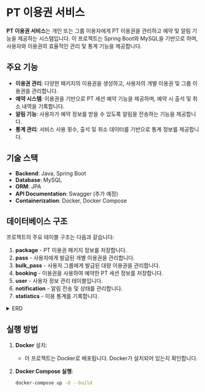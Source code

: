 # PT 이용권 서비스

**PT 이용권 서비스**는 개인 또는 그룹 이용자에게 PT 이용권을 관리하고 예약 및 알림 기능을 제공하는 시스템입니다. 이 프로젝트는 Spring Boot와 MySQL을 기반으로 하며, 사용자와 이용권의 효율적인 관리 및 통계 기능을 제공합니다.

## 주요 기능

- **이용권 관리**: 다양한 패키지의 이용권을 생성하고, 사용자의 개별 이용권 및 그룹 이용권을 관리합니다.
- **예약 시스템**: 이용권을 기반으로 PT 세션 예약 기능을 제공하며, 예약 시 출석 및 취소 내역을 기록합니다.
- **알림 기능**: 사용자가 예약 정보를 받을 수 있도록 알림을 전송하는 기능을 제공합니다.
- **통계 관리**: 서비스 사용 횟수, 출석 및 취소 데이터를 기반으로 통계 정보를 제공합니다.

## 기술 스택

- **Backend**: Java, Spring Boot
- **Database**: MySQL
- **ORM**: JPA
- **API Documentation**: Swagger (추가 예정)
- **Containerization**: Docker, Docker Compose

## 데이터베이스 구조

프로젝트의 주요 테이블 구조는 다음과 같습니다:

1. **package** - PT 이용권 패키지 정보를 저장합니다.
2. **pass** - 사용자에게 발급된 개별 이용권을 관리합니다.
3. **bulk_pass** - 사용자 그룹에게 발급된 대량 이용권을 관리합니다.
4. **booking** - 이용권을 사용하여 예약한 PT 세션 정보를 저장합니다.
5. **user** - 사용자 정보 관리 테이블입니다.
6. **notification** - 알림 전송 및 상태를 관리합니다.
7. **statistics** - 이용 통계를 기록합니다.


<details>
    <summary>ERD</summary>
    
```mermaid
    erDiagram
    package {
        int package_seq PK "패키지 순번"
        varchar package_name "패키지 이름"
        int count "이용권 수"
        int period "기간(일)"
        timestamp created_at "생성 일시"
        timestamp modified_at "수정 일시"
    }

    pass {
        int pass_seq PK "이용권 순번"
        int package_seq FK "패키지 순번"
        varchar user_id FK "사용자 ID"
        varchar status "상태"
        int remaining_count "잔여 이용권 수"
        timestamp started_at "시작 일시"
        timestamp ended_at "종료 일시"
        timestamp expired_at "만료 일시"
        timestamp created_at "생성 일시"
        timestamp modified_at "수정 일시"
    }

    bulk_pass {
        int bulk_pass_seq PK "대량 이용권 순번"
        int package_seq FK "패키지 순번"
        varchar user_group_id "사용자 그룹 ID"
        varchar status "상태"
        int count "이용권 수"
        timestamp started_at "시작 일시"
        timestamp ended_at "종료 일시"
        timestamp created_at "생성 일시"
        timestamp modified_at "수정 일시"
    }

    booking {
        int booking_seq PK "예약 순번"
        int pass_seq FK "이용권 순번"
        varchar user_id FK "사용자 ID"
        varchar status "상태"
        tinyint used_pass "이용권 사용 여부"
        tinyint attended "출석 여부"
        timestamp started_at "시작 일시"
        timestamp ended_at "종료 일시"
        timestamp cancelled_at "취소 일시"
        timestamp created_at "생성 일시"
        timestamp modified_at "수정 일시"
    }

    user {
        varchar user_id PK "사용자 ID"
        varchar user_name "사용자 이름"
        varchar status "상태"
        varchar phone "연락처"
        text meta "메타 정보"
        timestamp created_at "생성 일시"
        timestamp modified_at "수정 일시"
    }

    user_group_mapping {
        varchar user_group_id PK "사용자 그룹 ID"
        varchar user_id FK "사용자 ID"
        varchar user_group_name "사용자 그룹 이름"
        varchar description "설명"
        timestamp created_at "생성 일시"
        timestamp modified_at "수정 일시"
    }

    notification {
        int notification_seq PK "알람 순번"
        varchar uuid "사용자 UUID (카카오톡)"
        varchar event "이벤트"
        varchar text "알람 내용"
        tinyint sent "발송 여부"
        timestamp sent_at "발송 일시"
        timestamp created_at "생성 일시"
        timestamp modified_at "수정 일시"
    }

    statistics {
        int statistics_seq PK "통계 순번"
        timestamp statistics_at "통계 일시"
        int all_count "전체 횟수"
        int attended_count "출석 횟수"
        int cancelled_count "취소 횟수"
    }

    package ||--o{ pass : contains
    package ||--o{ bulk_pass : contains
    pass ||--o{ booking : used_in
    user ||--o{ pass : owns
    user ||--o{ booking : books
    user ||--o{ user_group_mapping : belongs_to
    user_group_mapping ||--o{ bulk_pass : manages
    user ||--o{ notification : notified_with

```
Mermaid 다이어그램을 통해 각 테이블 간 관계를 시각적으로 표현해 보겠습니다. 다음은 Mermaid의 ERD 코드와 함께 각 테이블 간 관계를 설명한 것입니다.

### Mermaid ERD 코드

```mermaid
erDiagram
    package {
        int package_seq PK "패키지 순번"
        varchar package_name "패키지 이름"
        int count "이용권 수"
        int period "기간(일)"
        timestamp created_at "생성 일시"
        timestamp modified_at "수정 일시"
    }

    pass {
        int pass_seq PK "이용권 순번"
        int package_seq FK "패키지 순번"
        varchar user_id FK "사용자 ID"
        varchar status "상태"
        int remaining_count "잔여 이용권 수"
        timestamp started_at "시작 일시"
        timestamp ended_at "종료 일시"
        timestamp expired_at "만료 일시"
        timestamp created_at "생성 일시"
        timestamp modified_at "수정 일시"
    }

    bulk_pass {
        int bulk_pass_seq PK "대량 이용권 순번"
        int package_seq FK "패키지 순번"
        varchar user_group_id "사용자 그룹 ID"
        varchar status "상태"
        int count "이용권 수"
        timestamp started_at "시작 일시"
        timestamp ended_at "종료 일시"
        timestamp created_at "생성 일시"
        timestamp modified_at "수정 일시"
    }

    booking {
        int booking_seq PK "예약 순번"
        int pass_seq FK "이용권 순번"
        varchar user_id FK "사용자 ID"
        varchar status "상태"
        tinyint used_pass "이용권 사용 여부"
        tinyint attended "출석 여부"
        timestamp started_at "시작 일시"
        timestamp ended_at "종료 일시"
        timestamp cancelled_at "취소 일시"
        timestamp created_at "생성 일시"
        timestamp modified_at "수정 일시"
    }

    user {
        varchar user_id PK "사용자 ID"
        varchar user_name "사용자 이름"
        varchar status "상태"
        varchar phone "연락처"
        text meta "메타 정보"
        timestamp created_at "생성 일시"
        timestamp modified_at "수정 일시"
    }

    user_group_mapping {
        varchar user_group_id PK "사용자 그룹 ID"
        varchar user_id FK "사용자 ID"
        varchar user_group_name "사용자 그룹 이름"
        varchar description "설명"
        timestamp created_at "생성 일시"
        timestamp modified_at "수정 일시"
    }

    notification {
        int notification_seq PK "알람 순번"
        varchar uuid "사용자 UUID (카카오톡)"
        varchar event "이벤트"
        varchar text "알람 내용"
        tinyint sent "발송 여부"
        timestamp sent_at "발송 일시"
        timestamp created_at "생성 일시"
        timestamp modified_at "수정 일시"
    }

    statistics {
        int statistics_seq PK "통계 순번"
        timestamp statistics_at "통계 일시"
        int all_count "전체 횟수"
        int attended_count "출석 횟수"
        int cancelled_count "취소 횟수"
    }

    package ||--o{ pass : contains
    package ||--o{ bulk_pass : contains
    pass ||--o{ booking : used_in
    user ||--o{ pass : owns
    user ||--o{ booking : books
    user ||--o{ user_group_mapping : belongs_to
    user_group_mapping ||--o{ bulk_pass : manages
    user ||--o{ notification : notified_with
```

### 설명

1. **`package`와 `pass`, `bulk_pass`**:  
   `package` 테이블은 여러 `pass`와 `bulk_pass`를 포함할 수 있습니다. `package_seq`를 통해 각각의 이용권(`pass`)과 대량 이용권(`bulk_pass`)에 연결됩니다.

2. **`pass`와 `booking`**:  
   `pass` 테이블은 `booking` 테이블과 연결되어 있으며, 각 이용권(`pass`)이 여러 예약(`booking`)에 사용될 수 있습니다. 이 관계는 `pass_seq`를 통해 이루어집니다.

3. **`user`와 `pass`, `booking`, `notification`**:  
   `user` 테이블은 각각의 사용자가 자신의 이용권(`pass`), 예약(`booking`), 알림(`notification`)을 소유할 수 있는 관계입니다. 이를 통해 `user_id`를 기준으로 사용자가 여러 이용권, 예약, 알림을 가질 수 있습니다.

4. **`user_group_mapping`과 `bulk_pass`**:  
   `user_group_mapping`은 사용자 그룹과 관련된 정보를 저장하며, `bulk_pass`를 통해 특정 사용자 그룹에게 대량 이용권을 제공하는 구조입니다. `user_group_id`를 통해 이 관계가 설정됩니다.

5. **`statistics`**:  
   `statistics`는 시스템 사용 통계와 관련된 정보를 저장하며, 출석 횟수 및 취소 횟수 등을 기록합니다. 이는 다른 테이블과 직접 연결되지는 않지만, 통계 데이터를 수집하기 위한 목적으로 사용됩니다.

각 테이블은 주요 필드를 가지고 있으며 관계형 데이터베이스에서 필요한 외래 키(`FK`)를 통해 연결되어 있습니다.

</details>

## 실행 방법

1. **Docker** 설치:
    - 이 프로젝트는 Docker로 배포됩니다. Docker가 설치되어 있는지 확인합니다.

2. **Docker Compose 실행**:
   ```bash
   docker-compose up -d --build
